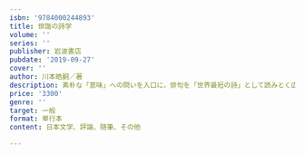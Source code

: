 ```yaml
---
isbn: '9784000244893'
title: 俳諧の詩学
volume: ''
series: ''
publisher: 岩波書店
pubdate: '2019-09-27'
cover: ''
author: 川本皓嗣／著
description: 素朴な「意味」への問いを入口に，俳句を「世界最短の詩」として読みとく広大な視野を開く画期的俳諧論．
price: '3300'
genre: ''
target: 一般
format: 単行本
content: 日本文学、評論、随筆、その他

---
```

